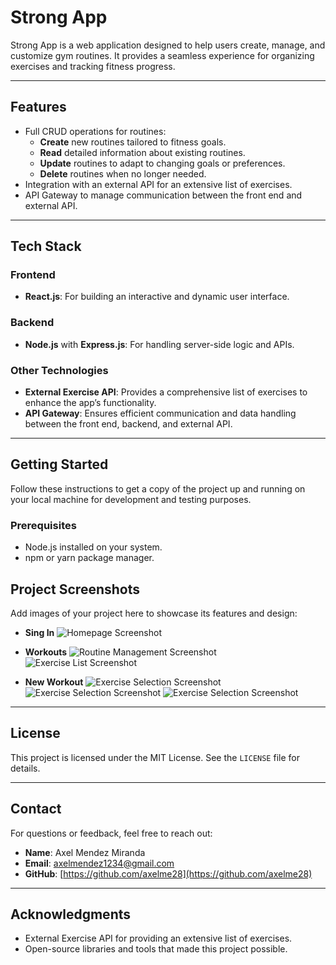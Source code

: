 # Strong App

Strong App is a web application designed to help users create, manage, and customize gym routines. It provides a seamless experience for organizing exercises and tracking fitness progress.

---

## Features

- Full CRUD operations for routines:
  - **Create** new routines tailored to fitness goals.
  - **Read** detailed information about existing routines.
  - **Update** routines to adapt to changing goals or preferences.
  - **Delete** routines when no longer needed.
- Integration with an external API for an extensive list of exercises.
- API Gateway to manage communication between the front end and external API.

---

## Tech Stack

### Frontend

- **React.js**: For building an interactive and dynamic user interface.

### Backend

- **Node.js** with **Express.js**: For handling server-side logic and APIs.

### Other Technologies

- **External Exercise API**: Provides a comprehensive list of exercises to enhance the app’s functionality.
- **API Gateway**: Ensures efficient communication and data handling between the front end, backend, and external API.

---

## Getting Started

Follow these instructions to get a copy of the project up and running on your local machine for development and testing purposes.

### Prerequisites

- Node.js installed on your system.
- npm or yarn package manager.

## Project Screenshots

Add images of your project here to showcase its features and design:

- **Sing In**
  ![Homepage Screenshot](./src/assets/readme/WhatsApp%20Image%202025-01-06%20at%205.02.02%20PM.jpeg)

- **Workouts**
  ![Routine Management Screenshot](<./src/assets/readme/WhatsApp%20Image%202025-01-06%20at%205.02.01%20PM%20(5).jpeg>)
  ![Exercise List Screenshot](./src//assets/readme/WhatsApp%20Image%202025-01-06%20at%205.02.01%20PM.jpeg)

- **New Workout**
  ![Exercise Selection Screenshot](<./src/assets/readme/WhatsApp%20Image%202025-01-06%20at%205.02.01%20PM%20(2).jpeg>)
  ![Exercise Selection Screenshot](<./src/assets/readme/WhatsApp%20Image%202025-01-06%20at%205.02.01%20PM%20(3).jpeg>)
  ![Exercise Selection Screenshot](<./src/assets/readme/WhatsApp%20Image%202025-01-06%20at%205.02.01%20PM%20(1).jpeg>)

---

## License

This project is licensed under the MIT License. See the `LICENSE` file for details.

---

## Contact

For questions or feedback, feel free to reach out:

- **Name**: Axel Mendez Miranda
- **Email**: axelmendez1234@gmail.com
- **GitHub**: [https://github.com/axelme28](https://github.com/axelme28)

---

## Acknowledgments

- External Exercise API for providing an extensive list of exercises.
- Open-source libraries and tools that made this project possible.
